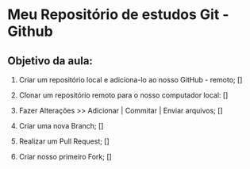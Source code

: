 # Meu Repositório de estudos Git -Github

## Objetivo da aula:

1. Criar um repositório local e adiciona-lo ao nosso GitHub - remoto; []

2. Clonar um repositório remoto para o nosso computador local: []

3. Fazer Alterações >> Adicionar | Commitar | Enviar arquivos; []

4. Criar uma nova Branch; []

5. Realizar um Pull Request; []

6. Criar nosso primeiro Fork; []